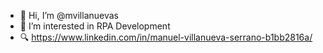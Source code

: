 - 👋 Hi, I’m @mvillanuevas
- 👀 I’m interested in RPA Development
- 🔍 https://www.linkedin.com/in/manuel-villanueva-serrano-b1bb2816a/

<!---
mvillanuevas/mvillanuevas is a ✨ special ✨ repository because its `README.md` (this file) appears on your GitHub profile.
You can click the Preview link to take a look at your changes.
--->

